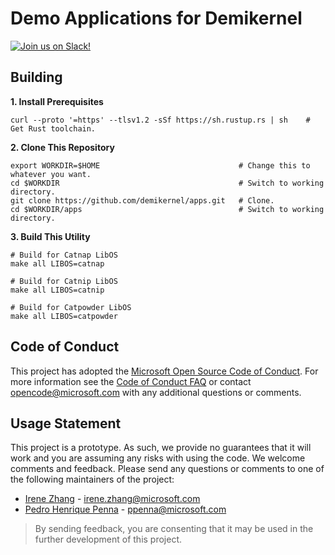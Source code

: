 Demo Applications for Demikernel
================================

[![Join us on Slack!](https://img.shields.io/badge/chat-on%20Slack-e01563.svg)](https://join.slack.com/t/demikernel/shared_invite/zt-11i6lgaw5-HFE_IAls7gUX3kp1XSab0g)

Building
---------

**1. Install Prerequisites**
```
curl --proto '=https' --tlsv1.2 -sSf https://sh.rustup.rs | sh    # Get Rust toolchain.
```

**2. Clone This Repository**
```
export WORKDIR=$HOME                               # Change this to whatever you want.
cd $WORKDIR                                        # Switch to working directory.
git clone https://github.com/demikernel/apps.git   # Clone.
cd $WORKDIR/apps                                   # Switch to working directory.
```

**3. Build This Utility**
```
# Build for Catnap LibOS
make all LIBOS=catnap

# Build for Catnip LibOS
make all LIBOS=catnip

# Build for Catpowder LibOS
make all LIBOS=catpowder
```

Code of Conduct
---------------

This project has adopted the [Microsoft Open Source Code of Conduct](https://opensource.microsoft.com/codeofconduct/).
For more information see the [Code of Conduct FAQ](https://opensource.microsoft.com/codeofconduct/faq/)
or contact [opencode@microsoft.com](mailto:opencode@microsoft.com) with any additional questions or comments.

Usage Statement
--------------

This project is a prototype. As such, we provide no guarantees that it will
work and you are assuming any risks with using the code. We welcome comments
and feedback. Please send any questions or comments to one of the following
maintainers of the project:

- [Irene Zhang](https://github.com/iyzhang) - [irene.zhang@microsoft.com](mailto:irene.zhang@microsoft.com)
- [Pedro Henrique Penna](https://github.com/ppenna) - [ppenna@microsoft.com](mailto:ppenna@microsoft.com)

> By sending feedback, you are consenting that it may be used  in the further
> development of this project.
